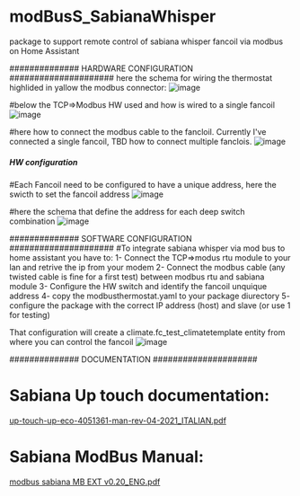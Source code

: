 # modBusS_SabianaWhisper
package to support remote control of sabiana whisper fancoil via modbus on Home Assistant

############## HARDWARE CONFIGURATION #####################
here the schema for wiring the thermostat highlided in yallow the modbus connector:
![image](https://github.com/user-attachments/assets/e931e7d0-1206-4331-8189-ba6b65181d10)

#below the TCP=>Modbus HW used and how is wired to a single fancoil
![image](https://github.com/user-attachments/assets/e741361e-d3d1-4612-999e-c0376a234c6a)

#here how to connect the modbus cable to the fancloil. Currently I've connected a single fancoil, TBD how to connect multiple fanclois.
![image](https://github.com/user-attachments/assets/d34e49a4-3f9b-4f09-ab92-7e6be7a6da4e)


##### HW configuration
#Each Fancoil need to be configured to have a unique address, here the swicth to set the fancoil address
![image](https://github.com/user-attachments/assets/c80c30e4-9b4d-475a-a032-46dece8f4baa)

#here the schema that define the address for each deep switch combination
![image](https://github.com/user-attachments/assets/76ab72b6-8a8c-41ba-9d96-bbba848bc3a3)

############## SOFTWARE CONFIGURATION #####################
#To integrate sabiana whisper via mod bus to home assistant you have to:
1- Connect the TCP=>modus rtu module to your lan and retrive the ip from your modem
2- Connect the modbus cable (any twisted cable is fine for a first test) between modbus rtu and sabiana module
3- Configure the HW switch and identify the fancoil unquique address
4- copy the modbusthermostat.yaml to your package diurectory
5- configure the package with the correct IP address (host) and slave (or use 1 for testing)

That configuration will create a climate.fc_test_climatetemplate entity from where you can control the fancoil
![image](https://github.com/user-attachments/assets/c133bd70-fc14-4618-95c5-1a6e61ecbe20)


############## DOCUMENTATION #####################
# Sabiana Up touch documentation:
[up-touch-up-eco-4051361-man-rev-04-2021_ITALIAN.pdf](https://github.com/user-attachments/files/20709677/up-touch-up-eco-4051361-man-rev-04-2021_ITALIAN.pdf)

# Sabiana ModBus Manual:
[modbus sabiana MB EXT v0.20_ENG.pdf](https://github.com/user-attachments/files/20709681/modbus.sabiana.MB.EXT.v0.20_ENG.pdf)
